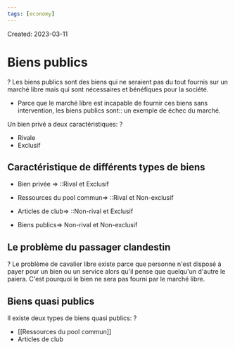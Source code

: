 ```yaml
---
tags: [economy] 
---
```

Created: 2023-03-11

# Biens publics
?
Les biens publics sont des biens qui ne seraient pas du tout fournis sur un marché libre mais qui sont nécessaires et bénéfiques pour la société.
<!--SR:!2023-03-14,1,190-->

- Parce que le marché libre est incapable de fournir ces biens sans intervention, les biens publics sont:: un exemple de échec du marché.
<!--SR:!2023-03-13,1,210-->

Un bien privé a deux caractéristiques:
?
- Rivale
- Exclusif
<!--SR:!2023-03-14,3,250-->

## Caractéristique de différents types de biens
- Bien privée => ::Rival et Exclusif
<!--SR:!2023-03-14,3,250-->
- Ressources du pool commun=> ::Rival et Non-exclusif
<!--SR:!2023-03-14,3,250-->
- Articles de club=> ::Non-rival et Exclusif
<!--SR:!2023-03-14,3,250-->
- Biens publics=> Non-rival et Non-exclusif

## Le problème du passager clandestin
?
Le problème de cavalier libre existe parce que personne n'est disposé à payer pour un bien ou un service alors qu'il pense que quelqu'un d'autre le paiera. C'est pourquoi le bien ne sera pas fourni par le marché libre.
<!--SR:!2023-03-14,3,250-->

## Biens quasi publics
Il existe deux types de biens quasi publics:
?
- [[Ressources du pool commun]]
- Articles de club
<!--SR:!2023-03-14,3,250-->


